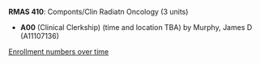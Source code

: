 **RMAS 410**: Componts/Clin Radiatn Oncology (3 units)

- **A00** (Clinical Clerkship) (time and location TBA) by Murphy, James D (A11107136)

[Enrollment numbers over time](./RMAS410.tsv)
